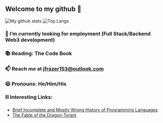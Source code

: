 
## Welcome to my github 👋 

![My github stats](https://github-readme-stats.vercel.app/api?username=jfrazier-eth&count_private=true&show_icons=false&theme=vue&hide=issues) ![Top Langs](https://github-readme-stats.vercel.app/api/top-langs/?username=jfrazier-eth&layout=compact)

### 🔭 I’m currently looking for employment (Full Stack/Backend Web3 development)

### 📚 Reading: The Code Book

### 📫 Reach me at jfrazer153@outlook.com

### 😄 Pronouns: He/Him/His

### ⛓ Interesting Links:
* [Brief Incomplete and Mostly Wrong History of Programming Languages](http://james-iry.blogspot.com/2009/05/brief-incomplete-and-mostly-wrong.html)
* [The Fable of the Dragon-Tyrant](https://www.nickbostrom.com/fable/dragon.html)
